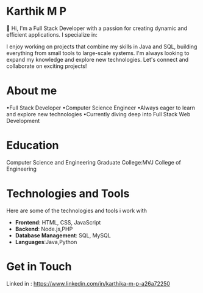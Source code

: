 # Karthik M P
👋 Hi, I'm a Full Stack Developer with a passion for creating dynamic and efficient applications. I specialize in:

I enjoy working on projects that combine my skills in Java and SQL, building everything from small tools to large-scale systems. I'm always looking to expand my knowledge and explore new technologies. Let's connect and collaborate on exciting projects!
# About me
•Full Stack Developer
•Computer Science Engineer
•Always eager to learn and explore new technologies
•Currently diving deep into Full Stack Web Development
# Education 
Computer Science and Engineering Graduate 
College:MVJ College of Engineering
# Technologies and Tools
Here are some of the technologies and tools i work with

- **Frontend**: HTML, CSS, JavaScript
- **Backend**: Node.js,PHP
- **Database Management**: SQL, MySQL
- **Languages**:Java,Python

# Get in Touch
Linked in : https://www.linkedin.com/in/karthika-m-p-a26a72250
